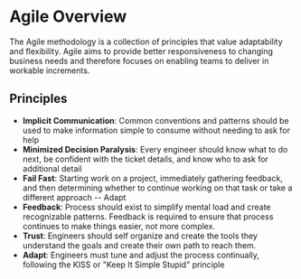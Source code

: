 # Agile Overview

The Agile methodology is a collection of principles that value adaptability and flexibility. Agile aims to provide better responsiveness to changing business needs and therefore focuses on enabling teams to deliver in workable increments.

## Principles

- **Implicit Communication**: Common conventions and patterns should be used to make information simple to consume without needing to ask for help
- **Minimized Decision Paralysis**: Every engineer should know what to do next, be confident with the ticket details, and know who to ask for additional detail
- **Fail Fast**: Starting work on a project, immediately gathering feedback, and then determining whether to continue working on that task or take a different approach -- Adapt
- **Feedback**: Process should exist to simplify mental load and create recognizable patterns.  Feedback is required to ensure that process continues to make things easier, not more complex.
- **Trust**: Engineers should self organize and create the tools they understand the goals and create their own path to reach them.
- **Adapt**: Engineers must tune and adjust the process continually, following the KISS or "Keep It Simple Stupid" principle




